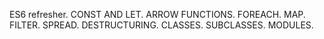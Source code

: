 ES6 refresher.
CONST AND LET.
ARROW FUNCTIONS.
FOREACH.
MAP.
FILTER.
SPREAD.
DESTRUCTURING.
CLASSES.
SUBCLASSES.
MODULES.
